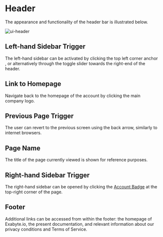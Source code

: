# Header

The appearance and functionality of the header bar is illustrated below.

![ui-header](../images/ui/ui-header.png "UI header")

## Left-hand Sidebar Trigger

The left-hand sidebar can be activated by clicking the top left corner anchor <i class="zmdi zmdi-menu zmdi-hc-border"></i>, or alternatively through the toggle slider towards the right-end of the header.

## Link to Homepage

Navigate back to the homepage of the account by clicking the main company logo.

## Previous Page Trigger

The user can revert to the previous screen using the back arrow, similarly to internet browsers.

## Page Name

The title of the page currently viewed is shown for reference purposes.

## Right-hand Sidebar Trigger

The right-hand sidebar can be opened by clicking the [Account Badge](../accounts/ui/account-badge.md) at the top-right corner of the page. 

## Footer

Additional links can be accessed from within the footer: the homepage of Exabyte.io, the present documentation, and relevant information about our privacy conditions and Terms of Service.
